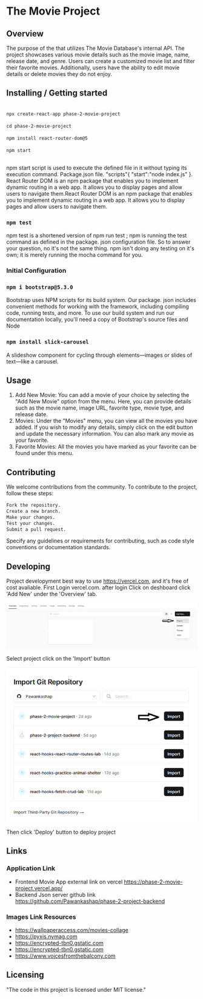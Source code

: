 # The Movie Project

## Overview

The purpose of the that utilizes The Movie Database's internal API. The project showcases various movie details such as the movie image, name, release date, and genre. Users can create a customized movie list and filter their favorite movies. Additionally, users have the ability to edit movie details or delete movies they do not enjoy.


## Installing / Getting started

<!-- A quick introduction of the minimal setup you need to get a hello world up & running. -->

```shell

npx create-react-app phase-2-movie-project

cd phase-2-movie-project

npm install react-router-dom@5

npm start


```

npm start script is used to execute the defined file in it without typing its execution command. Package.json file. "scripts"{ "start":"node index.js" }.
React Router DOM is an npm package that enables you to implement dynamic routing in a web app. It allows you to display pages and allow users to navigate them.React Router DOM is an npm package that enables you to implement dynamic routing in a web app. It allows you to display pages and allow users to navigate them.


### `npm test`

npm test is a shortened version of npm run test ; npm is running the test command as defined in the package. json configuration file. So to answer your question, no it's not the same thing. npm isn't doing any testing on it's own; it is merely running the mocha command for you.

### Initial Configuration

### `npm i bootstrap@5.3.0`

Bootstrap uses NPM scripts for its build system. Our package. json includes convenient methods for working with the framework, including compiling code, running tests, and more. To use our build system and run our documentation locally, you'll need a copy of Bootstrap's source files and Node

### `npm install slick-carousel`

A slideshow component for cycling through elements—images or slides of text—like a carousel.

## Usage
   
   1. Add New Movie: You can add a movie of your choice by selecting the "Add New Movie" option from the menu. Here, you can provide details such as the movie name, image URL, favorite type, movie type, and release date.
   2. Movies: Under the "Movies" menu, you can view all the movies you have added. If you wish to modify any details, simply click on the edit  button and update the necessary information. You can also mark any movie as your favorite.
   3. Favorite Movies: All the movies you have marked as your favorite can be found under this menu.

## Contributing

We welcome contributions from the community. To contribute to the project, follow these steps:

    Fork the repository.
    Create a new branch.
    Make your changes.
    Test your changes.
    Submit a pull request.

Specify any guidelines or requirements for contributing, such as code style conventions or documentation standards.

## Developing

Project developyment best way to use https://vercel.com, and it's free of cost avaliable.
First Login vercel.com. after login Click on deshboard  click 'Add New' under the 'Overview' tab. 

![Alt text](image.png)

Select project click on the 'Import' button 

![Alt text](image-1.png)

Then click 'Deploy' button to deploy project

## Links

### Application Link

* Frontend Movie App external link on vercel https://phase-2-movie-project.vercel.app/
* Backend Json server github link https://github.com/Pawankashap/phase-2-project-backend

### Images Link Resources

* https://wallpaperaccess.com/movies-collage
* https://pyxis.nymag.com
* https://encrypted-tbn0.gstatic.com
* https://encrypted-tbn0.gstatic.com
*   https://www.voicesfromthebalcony.com


## Licensing

"The code in this project is licensed under MIT license."